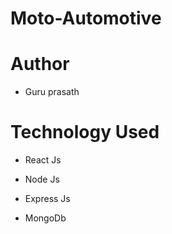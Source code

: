# Moto-Automotive 

# Author 

* Guru prasath 

# Technology Used 

* React Js

* Node Js 

* Express Js 

* MongoDb 